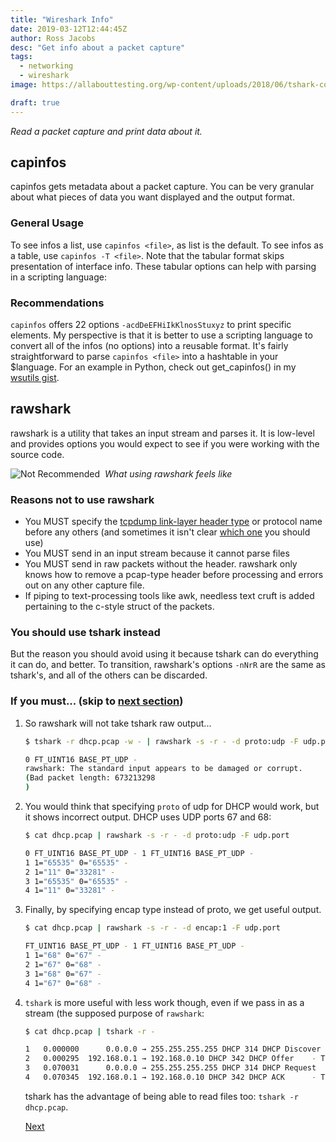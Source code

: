 ```yaml
---
title: "Wireshark Info"
date: 2019-03-12T12:44:45Z
author: Ross Jacobs
desc: "Get info about a packet capture"
tags:
  - networking
  - wireshark
image: https://allabouttesting.org/wp-content/uploads/2018/06/tshark-count.jpg

draft: true
---
```


_Read a packet capture and print data about it._

## capinfos

capinfos gets metadata about a packet capture. You can be very granular about
what pieces of data you want displayed and the output format. 
<script id="asciicast-235423" src="https://asciinema.org/a/235423.js" async></script>

### General Usage
To see infos a list, use `capinfos <file>`, as list is the default.
To see infos as a table, use `capinfos -T <file>`. Note that the tabular format
skips presentation of interface info. These tabular options can
help with parsing in a scripting language:

### Recommendations

`capinfos` offers 22 options `-acdDeEFHiIkKlnosStuxyz` to print specific
elements. My perspective is that it is better to use a scripting language to
convert all of the infos (no options) into a reusable format.  It's fairly straightforward to
parse `capinfos <file>` into a hashtable in your $language. For an example in
Python, check out get_capinfos() in my [wsutils
gist](https://gist.github.com/pocc/2c89dd92d6a64abca3db2a29a11f1404).

## rawshark

rawshark is a utility that takes an input stream and parses it. It is low-level
and provides options you would expect to see if you were working
with the source code. 

<div>
<img src="https://media2.giphy.com/media/d31vYmpaCrKs9Z6w/giphy.gif" alt="Not Recommended"><i>&nbsp;&nbsp;What using rawshark feels like</i></img>
<p></p></div>

### Reasons not to use rawshark

- You MUST specify the [tcpdump link-layer header
  type](https://www.tcpdump.org/linktypes.html) or protocol name before any
  others (and sometimes it isn't clear [which
  one](https://stackoverflow.com/questions/14092321/rawshark-output-format-for-802-11-and-radiotap-headers)
  you should use)
- You MUST send in an input stream because it cannot parse files
- You MUST send in raw packets without the header. rawshark only knows how to
  remove a pcap-type header before processing and errors out on any other
  capture file. 
- If piping to text-processing tools like awk, needless text cruft is added
  pertaining to the c-style struct of the packets. 

### You should use tshark instead

But the reason you should avoid using it because tshark can do everything it can
do, and better. To transition, rawshark's options `-nNrR` are the same as
tshark's, and all of the others can be discarded.

### If you must... (skip to [next section](#edit))

1. So rawshark will not take tshark raw output...

	```bash
    $ tshark -r dhcp.pcap -w - | rawshark -s -r - -d proto:udp -F udp.port
	
    0 FT_UINT16 BASE_PT_UDP - 
	rawshark: The standard input appears to be damaged or corrupt.
	(Bad packet length: 673213298
	)
	```
	
2. You would think that specifying `proto` of udp for DHCP would work, but it
  shows incorrect output. DHCP uses UDP ports 67 and 68:

    ```bash
	$ cat dhcp.pcap | rawshark -s -r - -d proto:udp -F udp.port
	
	0 FT_UINT16 BASE_PT_UDP - 1 FT_UINT16 BASE_PT_UDP - 
	1 1="65535" 0="65535" -
	2 1="11" 0="33281" -
	3 1="65535" 0="65535" -
	4 1="11" 0="33281" -
	```

3. Finally, by specifying encap type instead of proto, we get useful output.

	```bash
	$ cat dhcp.pcap | rawshark -s -r - -d encap:1 -F udp.port
	
	FT_UINT16 BASE_PT_UDP - 1 FT_UINT16 BASE_PT_UDP - 
	1 1="68" 0="67" -
	2 1="67" 0="68" -
	3 1="68" 0="67" -
	4 1="67" 0="68" -
	```

4. `tshark` is more useful with less work though, even if we pass in as a stream
	(the supposed purpose of `rawshark`:
	
	```bash
	$ cat dhcp.pcap | tshark -r -
	
	1   0.000000      0.0.0.0 → 255.255.255.255 DHCP 314 DHCP Discover - Transaction ID 0x3d1d
    2   0.000295  192.168.0.1 → 192.168.0.10 DHCP 342 DHCP Offer    - Transaction ID 0x3d1d
    3   0.070031      0.0.0.0 → 255.255.255.255 DHCP 314 DHCP Request  - Transaction ID 0x3d1e
    4   0.070345  192.168.0.1 → 192.168.0.10 DHCP 342 DHCP ACK      - Transaction ID 0x3d1e
	```
	
	tshark has the advantage of being able to read files too: `tshark -r dhcp.pcap`.
	
	[Next](/post/wireshark-generation.md)
	
